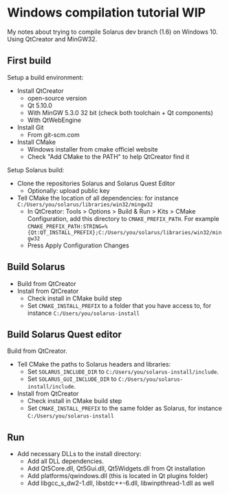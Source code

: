 Windows compilation tutorial WIP
================================

My notes about trying to compile Solarus dev branch (1.6) on Windows 10.
Using QtCreator and MinGW32.

First build
-----------

Setup a build environment:

- Install QtCreator
  - open-source version
  - Qt 5.10.0
  - With MinGW 5.3.0 32 bit (check both toolchain + Qt components)
  - With QtWebEngine
- Install Git
  - From git-scm.com
- Install CMake
  - Windows installer from cmake officiel website
  - Check "Add CMake to the PATH" to help QtCreator find it

Setup Solarus build:

- Clone the repositories Solarus and Solarus Quest Editor
  - Optionally: upload public key
- Tell CMake the location of all dependencies: for instance   `C:/Users/you/solarus/libraries/win32/mingw32`
  - In QtCreator: Tools > Options > Build & Run > Kits > CMake Configuration,
    add this directory to `CMAKE_PREFIX_PATH`. For example
    `CMAKE_PREFIX_PATH:STRING=%{Qt:QT_INSTALL_PREFIX};C:/Users/you/solarus/libraries/win32/mingw32`
  - Press Apply Configuration Changes

Build Solarus
-------------

- Build from QtCreator
- Install from QtCreator
  - Check install in CMake build step
  - Set `CMAKE_INSTALL_PREFIX` to a folder that you have access to,
    for instance `C:/Users/you/solarus-install`

Build Solarus Quest editor
--------------------------

Build from QtCreator.
- Tell CMake the paths to Solarus headers and libraries:
  - Set `SOLARUS_INCLUDE_DIR` to `C:/Users/you/solarus-install/include`.
  - Set `SOLARUS_GUI_INCLUDE_DIR` to `C:/Users/you/solarus-install/include`.
- Install from QtCreator
  - Check install in CMake build step
  - Set `CMAKE_INSTALL_PREFIX` to the same folder as Solarus, for instance `C:/Users/you/solarus-install`

Run
---

- Add necessary DLLs to the install directory:
  - Add all DLL dependencies.
  - Add Qt5Core.dll, Qt5Gui.dll, Qt5Widgets.dll from Qt installation
  - Add platforms/qwindows.dll (this is located in Qt plugins folder)
  - Add libgcc_s_dw2-1.dll, libstdc++-6.dll, libwinpthread-1.dll as well
